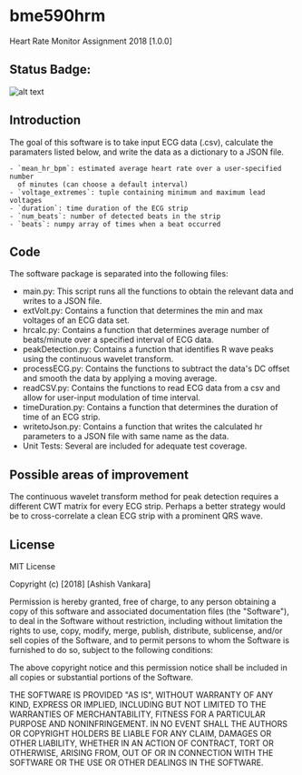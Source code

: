 # bme590hrm
Heart Rate Monitor Assignment 2018 [1.0.0]

## Status Badge:
![alt text](https://travis-ci.com/ashishvankara/bme590hrm.svg?branch=master "Status Badge")


## Introduction

The goal of this software is to take input ECG data (.csv), calculate the paramaters listed below, and write the data as a dictionary to a JSON file.

    - `mean_hr_bpm`: estimated average heart rate over a user-specified number
      of minutes (can choose a default interval)
    - `voltage_extremes`: tuple containing minimum and maximum lead voltages
    - `duration`: time duration of the ECG strip
    - `num_beats`: number of detected beats in the strip
    - `beats`: numpy array of times when a beat occurred


## Code

The software package is separated into the following files: 

- main.py: This script runs all the functions to obtain the relevant data and writes to a JSON file.
- extVolt.py: Contains a function that determines the min and max voltages of an ECG data set.
- hrcalc.py: Contains a function that determines average number of beats/minute over a specified interval of ECG data.
- peakDetection.py: Contains a function that identifies R wave peaks using the continuous wavelet transform.
- processECG.py: Contains the functions to subtract the data's DC offset and smooth the data by applying a moving average.
- readCSV.py: Contains the functions to read ECG data from a csv and allow for user-input modulation of time interval.
- timeDuration.py: Contains a function that determines the duration of time of an ECG strip.
- writetoJson.py: Contains a function that writes the calculated hr parameters to a JSON file with same name as the data.
- Unit Tests: Several are included for adequate test coverage.


## Possible areas of improvement

The continuous wavelet transform method for peak detection requires a different CWT matrix for every ECG strip. Perhaps a better strategy would be to cross-correlate a clean ECG strip with a prominent QRS wave.

## License

MIT License

Copyright (c) [2018] [Ashish Vankara]

Permission is hereby granted, free of charge, to any person obtaining a copy
of this software and associated documentation files (the "Software"), to deal
in the Software without restriction, including without limitation the rights
to use, copy, modify, merge, publish, distribute, sublicense, and/or sell
copies of the Software, and to permit persons to whom the Software is
furnished to do so, subject to the following conditions:

The above copyright notice and this permission notice shall be included in all
copies or substantial portions of the Software.

THE SOFTWARE IS PROVIDED "AS IS", WITHOUT WARRANTY OF ANY KIND, EXPRESS OR
IMPLIED, INCLUDING BUT NOT LIMITED TO THE WARRANTIES OF MERCHANTABILITY,
FITNESS FOR A PARTICULAR PURPOSE AND NONINFRINGEMENT. IN NO EVENT SHALL THE
AUTHORS OR COPYRIGHT HOLDERS BE LIABLE FOR ANY CLAIM, DAMAGES OR OTHER
LIABILITY, WHETHER IN AN ACTION OF CONTRACT, TORT OR OTHERWISE, ARISING FROM,
OUT OF OR IN CONNECTION WITH THE SOFTWARE OR THE USE OR OTHER DEALINGS IN THE
SOFTWARE.
